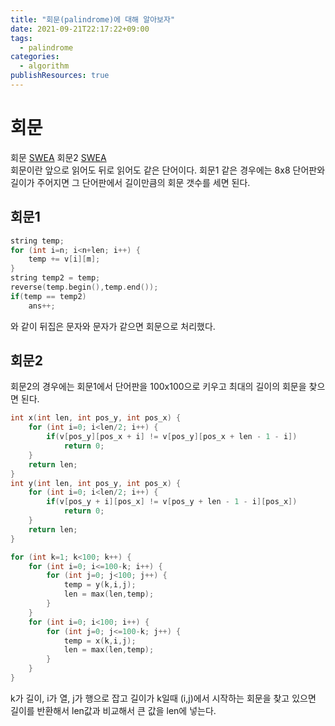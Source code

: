 ```yaml
---
title: "회문(palindrome)에 대해 알아보자"
date: 2021-09-21T22:17:22+09:00
tags:
  - palindrome
categories:
  - algorithm
publishResources: true
---
```


# 회문
회문 [SWEA](https://swexpertacademy.com/main/code/problem/problemDetail.do?contestProbId=AV14QpAaAAwCFAYi&categoryId=AV14QpAaAAwCFAYi&categoryType=CODE) 회문2 [SWEA](https://swexpertacademy.com/main/code/problem/problemDetail.do?contestProbId=AV14Rq5aABUCFAYi&categoryId=AV14Rq5aABUCFAYi&categoryType=CODE)  
회문이란 앞으로 읽어도 뒤로 읽어도 같은 단어이다. 회문1 같은 경우에는 8x8 단어판와 길이가 주어지면 그 단어판에서 길이만큼의 회문 갯수를 세면 된다.
## 회문1

```cpp
string temp;
for (int i=n; i<n+len; i++) {
	temp += v[i][m];
}
string temp2 = temp;
reverse(temp.begin(),temp.end());
if(temp == temp2)
	ans++;
```
와 같이 뒤집은 문자와 문자가 같으면 회문으로 처리했다.

## 회문2
회문2의 경우에는 회문1에서 단어판을 100x100으로 키우고 최대의 길이의 회문을 찾으면 된다.
```cpp
int x(int len, int pos_y, int pos_x) {
	for (int i=0; i<len/2; i++) {
		if(v[pos_y][pos_x + i] != v[pos_y][pos_x + len - 1 - i])
			return 0;
	}
	return len;
}
int y(int len, int pos_y, int pos_x) {
	for (int i=0; i<len/2; i++) {
		if(v[pos_y + i][pos_x] != v[pos_y + len - 1 - i][pos_x])
			return 0;
	}
	return len;
}

for (int k=1; k<100; k++) {
	for (int i=0; i<=100-k; i++) {
		for (int j=0; j<100; j++) {
			temp = y(k,i,j);
			len = max(len,temp);
		}
	}
	for (int i=0; i<100; i++) {
		for (int j=0; j<=100-k; j++) {
			temp = x(k,i,j);
			len = max(len,temp);
		}
	}
}
```
k가 길이, i가 열, j가 행으로 잡고 길이가 k일때 (i,j)에서 시작하는 회문을 찾고 있으면 길이를 반환해서 len값과 비교해서 큰 값을 len에 넣는다.  

